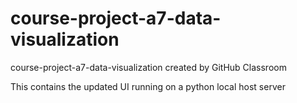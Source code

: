 # course-project-a7-data-visualization
course-project-a7-data-visualization created by GitHub Classroom

This contains the updated UI running on a python local host server
